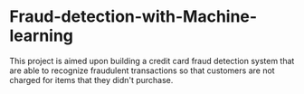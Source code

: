 # Fraud-detection-with-Machine-learning
This project is aimed upon building a credit card fraud detection system that are able to recognize fraudulent transactions so that customers are not charged for items that they didn't purchase.
